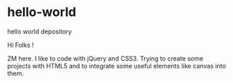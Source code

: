 # hello-world
hello world depository

Hi Folks !

ZM here. I like to code with jQuery and CSS3. Trying to 
create some projects with HTML5 and to integrate some 
useful elements like canvas into them.
